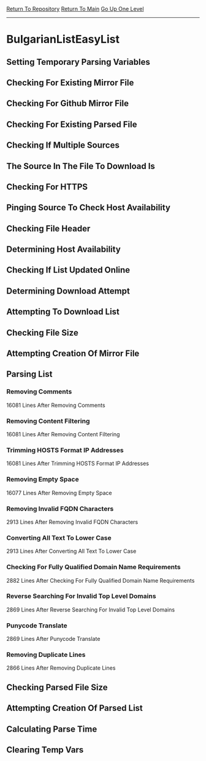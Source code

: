 [Return To Repository](https://github.com/deathbybandaid/piholeparser/)
[Return To Main](https://github.com/deathbybandaid/piholeparser/blob/master/RecentRunLogs/Mainlog.md)
[Go Up One Level](https://github.com/deathbybandaid/piholeparser/blob/master/RecentRunLogs/TopLevelScripts/30-Processing-External-Blacklists.md)
____________________________________
# BulgarianListEasyList
## Setting Temporary Parsing Variables
## Checking For Existing Mirror File
## Checking For Github Mirror File
## Checking For Existing Parsed File
## Checking If Multiple Sources
## The Source In The File To Download Is
## Checking For HTTPS
## Pinging Source To Check Host Availability
## Checking File Header
## Determining Host Availability
## Checking If List Updated Online
## Determining Download Attempt
## Attempting To Download List
## Checking File Size
## Attempting Creation Of Mirror File
## Parsing List
### Removing Comments
16081 Lines After Removing Comments
### Removing Content Filtering
16081 Lines After Removing Content Filtering
### Trimming HOSTS Format IP Addresses
16081 Lines After Trimming HOSTS Format IP Addresses
### Removing Empty Space
16077 Lines After Removing Empty Space
### Removing Invalid FQDN Characters
2913 Lines After Removing Invalid FQDN Characters
### Converting All Text To Lower Case
2913 Lines After Converting All Text To Lower Case
### Checking For Fully Qualified Domain Name Requirements
2882 Lines After Checking For Fully Qualified Domain Name Requirements
### Reverse Searching For Invalid Top Level Domains
2869 Lines After Reverse Searching For Invalid Top Level Domains
### Punycode Translate
2869 Lines After Punycode Translate
### Removing Duplicate Lines
2866 Lines After Removing Duplicate Lines
## Checking Parsed File Size
## Attempting Creation Of Parsed List
## Calculating Parse Time
## Clearing Temp Vars
